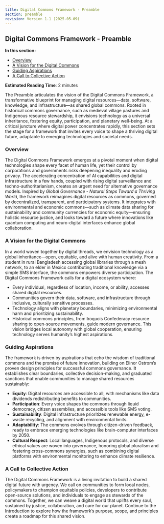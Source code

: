 ```yaml
---
title: Digital Commons Framework - Preamble
section: preamble
revision: Version 1.1 (2025-05-09)
---
```


## Digital Commons Framework - Preamble

**In this section:**
- [Overview](#overview)
- [A Vision for the Digital Commons](#vision)
- [Guiding Aspirations](#aspirations)
- [A Call to Collective Action](#call-to-action)

**Estimated Reading Time**: 2 minutes

The Preamble articulates the vision of the Digital Commons Framework, a transformative blueprint for managing digital resources—data, software, knowledge, and infrastructure—as shared global commons. Rooted in historical commons governance, such as medieval village pastures and Indigenous resource stewardship, it envisions technology as a universal inheritance, fostering equity, participation, and planetary well-being. At a critical juncture where digital power concentrates rapidly, this section sets the stage for a framework that invites every voice to shape a thriving digital future, adaptable to emerging technologies and societal needs.

### <a id="overview"></a>Overview
The Digital Commons Framework emerges at a pivotal moment when digital technologies shape every facet of human life, yet their control by corporations and governments risks deepening inequality and eroding privacy. The accelerating concentration of AI capabilities and digital infrastructure in a few hands, coupled with rising digital surveillance and techno-authoritarianism, creates an urgent need for alternative governance models. Inspired by *Global Governance - Natural Steps Toward a Thriving World*, the framework reimagines digital resources as commons, governed by decentralized, transparent, and participatory systems. It integrates with environmental and economic commons—such as climate data sharing for sustainability and community currencies for economic equity—ensuring holistic resource justice, and looks toward a future where innovations like quantum computing and neuro-digital interfaces enhance global collaboration.

### <a id="vision"></a>A Vision for the Digital Commons
In a world woven together by digital threads, we envision technology as a global inheritance—open, equitable, and alive with human creativity. From a student in rural Bangladesh accessing global libraries through a mesh network, to an elder in Mexico contributing traditional knowledge via a simple SMS interface, the commons empowers diverse participation. The Digital Commons Framework calls for a digital ecosystem where:
- Every individual, regardless of location, income, or ability, accesses shared digital resources.
- Communities govern their data, software, and infrastructure through inclusive, culturally sensitive processes.
- Technology aligns with planetary boundaries, minimizing environmental harm and prioritizing sustainability.
- Historical commons principles, from Iroquois Confederacy resource sharing to open-source movements, guide modern governance.
This vision bridges local autonomy with global cooperation, ensuring technology serves humanity’s highest aspirations.

### <a id="aspirations"></a>Guiding Aspirations
The framework is driven by aspirations that echo the wisdom of traditional commons and the promise of future innovation, building on Elinor Ostrom’s proven design principles for successful commons governance. It establishes clear boundaries, collective decision-making, and graduated sanctions that enable communities to manage shared resources sustainably:
- **Equity**: Digital resources are accessible to all, with mechanisms like data dividends redistributing benefits to communities.
- **Participation**: Every voice shapes the commons through liquid democracy, citizen assemblies, and accessible tools like SMS voting.
- **Sustainability**: Digital infrastructure prioritizes renewable energy, e-waste recycling, and alignment with environmental limits.
- **Adaptability**: The commons evolves through citizen-driven feedback, ready to embrace emerging technologies like brain-computer interfaces by 2050.
- **Cultural Respect**: Local languages, Indigenous protocols, and diverse ethical values are woven into governance, honoring global pluralism and fostering cross-commons synergies, such as combining digital platforms with environmental monitoring to enhance climate resilience.

### <a id="call-to-action"></a>A Call to Collective Action
The Digital Commons Framework is a living invitation to build a shared digital future with urgency. We call on communities to form local nodes, policymakers to champion equitable policies, developers to contribute open-source solutions, and individuals to engage as stewards of the commons. Together, we can weave a digital world that uplifts every soul, sustained by justice, collaboration, and care for our planet. Continue to the Introduction to explore how the framework’s purpose, scope, and principles create a roadmap for this shared vision.

